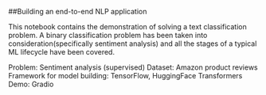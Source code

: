 ##Building an end-to-end NLP application

This notebook contains the demonstration of solving a text classification problem. A binary classification problem has been taken into consideration(specifically sentiment analysis) and all the stages of a typical ML lifecycle have been covered.

Problem: Sentiment analysis (supervised)
Dataset: Amazon product reviews
Framework for model building: TensorFlow, HuggingFace Transformers
Demo: Gradio